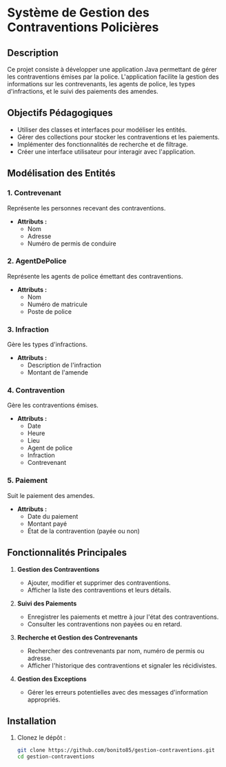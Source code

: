 # Système de Gestion des Contraventions Policières

## Description
Ce projet consiste à développer une application Java permettant de gérer les contraventions émises par la police. L'application facilite la gestion des informations sur les contrevenants, les agents de police, les types d'infractions, et le suivi des paiements des amendes.

## Objectifs Pédagogiques
- Utiliser des classes et interfaces pour modéliser les entités.
- Gérer des collections pour stocker les contraventions et les paiements.
- Implémenter des fonctionnalités de recherche et de filtrage.
- Créer une interface utilisateur pour interagir avec l'application.

## Modélisation des Entités
### 1. Contrevenant
Représente les personnes recevant des contraventions.
- **Attributs :**
  - Nom
  - Adresse
  - Numéro de permis de conduire

### 2. AgentDePolice
Représente les agents de police émettant des contraventions.
- **Attributs :**
  - Nom
  - Numéro de matricule
  - Poste de police

### 3. Infraction
Gère les types d'infractions.
- **Attributs :**
  - Description de l'infraction
  - Montant de l'amende

### 4. Contravention
Gère les contraventions émises.
- **Attributs :**
  - Date
  - Heure
  - Lieu
  - Agent de police
  - Infraction
  - Contrevenant

### 5. Paiement
Suit le paiement des amendes.
- **Attributs :**
  - Date du paiement
  - Montant payé
  - État de la contravention (payée ou non)

## Fonctionnalités Principales
1. **Gestion des Contraventions**
   - Ajouter, modifier et supprimer des contraventions.
   - Afficher la liste des contraventions et leurs détails.

2. **Suivi des Paiements**
   - Enregistrer les paiements et mettre à jour l'état des contraventions.
   - Consulter les contraventions non payées ou en retard.

3. **Recherche et Gestion des Contrevenants**
   - Rechercher des contrevenants par nom, numéro de permis ou adresse.
   - Afficher l'historique des contraventions et signaler les récidivistes.


4. **Gestion des Exceptions**
   - Gérer les erreurs potentielles avec des messages d'information appropriés.


## Installation
1. Clonez le dépôt :
   ```bash
   git clone https://github.com/bonito85/gestion-contraventions.git
   cd gestion-contraventions
